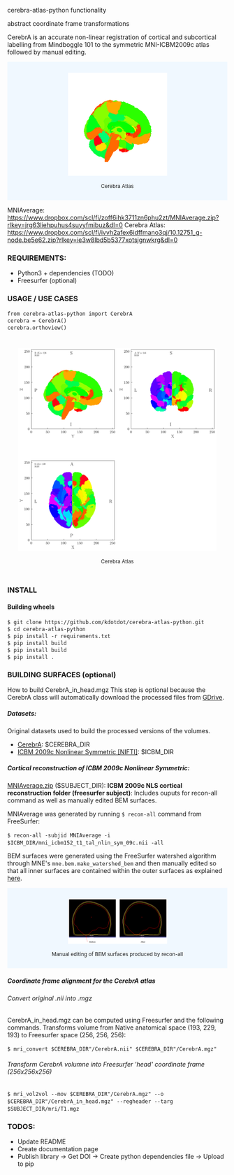 cerebra-atlas-python functionality

abstract coordinate frame transformations

CerebrA is an accurate non-linear registration of cortical and subcortical labelling from Mindboggle 101 to the symmetric MNI-ICBM2009c atlas followed by manual editing.

<div style="display:flex;align-items:center;justify-content:center;background-color:aliceblue;padding:25px;flex-direction:column"><img src="./images/example.png" alt="BEM MANUAL EDIT" width=50%></img><br/><small>Cerebra Atlas</small></div>

MNIAverage: https://www.dropbox.com/scl/fi/zoff6ihk3711zn6phu2zt/MNIAverage.zip?rlkey=jrg63liehpuhus4suyyfmibuz&dl=0
Cerebra Atlas: https://www.dropbox.com/scl/fi/ivvh2afex6idffmano3qj/10.12751_g-node.be5e62.zip?rlkey=ie3w8lbd5b5377xotsjgnwkrg&dl=0

### REQUIREMENTS:

- Python3 + dependencies (TODO)
- Freesurfer (optional)

### USAGE / USE CASES

```
from cerebra-atlas-python import CerebrA
cerebra = CerebrA()
cerebra.orthoview()
```

<div style="display:flex;align-items:center;justify-content:center;padding:25px;flex-direction:column"><img src="./images/orthoview_example.png" alt="BEM MANUAL EDIT" width=100%></img><br/><small>Cerebra Atlas</small></div>

### INSTALL

#### Building wheels

```
$ git clone https://github.com/kdotdot/cerebra-atlas-python.git
$ cd cerebra-atlas-python
$ pip install -r requirements.txt
$ pip install build
$ pip install build
$ pip install .
```

### BUILDING SURFACES (optional)

How to build CerebrA_in_head.mgz
This step is optional because the CerebrA class will automatically download the processed files from [GDrive](https://drive.google.com/drive/folders/1wFic-Td5LvuuwPpqg9XXilh8TqiV1MRl).

##### Datasets:

Original datasets used to build the processed versions of the volumes.

- [CerebrA](https://gin.g-node.org/anamanera/CerebrA/src/master/): $CEREBRA_DIR
- [ICBM 2009c Nonlinear Symmetric [NIFTI]](https://nist.mni.mcgill.ca/icbm-152-nonlinear-atlases-2009/): $ICBM_DIR

##### Cortical reconstruction of ICBM 2009c Nonlinear Symmetric:

[MNIAverage.zip](https://drive.google.com/file/d/1KIy6MQVYeZxHl1AhhRHHDZI0OQUxZR8M/view?usp=sharing) ($SUBJECT_DIR): **ICBM 2009c NLS cortical reconstruction folder (freesurfer subject)**: Includes ouputs for recon-all command as well as manually edited BEM surfaces.

MNIAverage was generated by running `$ recon-all` command from FreeSurfer:

`$ recon-all -subjid MNIAverage -i $ICBM_DIR/mni_icbm152_t1_tal_nlin_sym_09c.nii -all`

BEM surfaces were generated using the FreeSurfer watershed algorithm through MNE's `mne.bem.make_watershed_bem` and then manually edited so that all inner surfaces are contained within the outer surfaces as explained [here](https://mne.tools/stable/auto_tutorials/forward/80_fix_bem_in_blender.html).

<div style="display:flex;align-items:center;justify-content:center;background-color:aliceblue;padding:25px;flex-direction:column"><img src="./images/bem_manual_edit.png" alt="BEM MANUAL EDIT" width=50%></img><br/><small>Manual editing of BEM surfaces produced by recon-all</small></div>

##### Coordinate frame alignment for the CerebrA atlas

###### Convert original .nii into .mgz

CerebrA_in_head.mgz can be computed using Freesurfer and the following commands. Transforms volume from Native anatomical space (193, 229, 193) to Freesurfer space (256, 256, 256):

`$ mri_convert $CEREBRA_DIR"/CerebrA.nii" $CEREBRA_DIR"/CerebrA.mgz"`

###### Transform CerebrA volumne into Freesurfer 'head' coordinate frame (256x256x256)

`$ mri_vol2vol --mov $CEREBRA_DIR"/CerebrA.mgz" --o $CEREBRA_DIR"/CerebrA_in_head.mgz" --regheader --targ $SUBJECT_DIR/mri/T1.mgz `

### TODOS:

- Update README
- Create documentation page
- Publish library
  -> Get DOI
  -> Create python dependencies file
  -> Upload to pip
